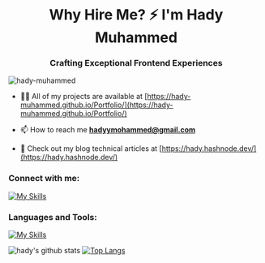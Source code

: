<h1 align="center">Why Hire Me? ⚡ I'm Hady Muhammed
</h1>
<h3 align="center">Crafting Exceptional Frontend Experiences</h3>

<p align="left"> <img src="https://komarev.com/ghpvc/?username=hady-muhammed&label=Profile%20views&color=0e75b6&style=flat" alt="hady-muhammed" /> </p>

- 👨‍💻 All of my projects are available at [https://hady-muhammed.github.io/Portfolio/](https://hady-muhammed.github.io/Portfolio/)

- 📫 How to reach me **hadyymohammed@gmail.com**
  
- 📖 Check out my blog technical articles at [https://hady.hashnode.dev/](https://hady.hashnode.dev/)

<h3 align="left">Connect with me:</h3>
<p align="left">
<a href="https://linkedin.com/in/hady-muhammed" target="_blank">

[![My Skills](https://skillicons.dev/icons?i=linkedin)](https://skillicons.dev)
</a>
</p>


<h3 align="left">Languages and Tools:</h3>

[![My Skills](https://skillicons.dev/icons?i=angular,react,tailwind,ts,mongodb,nodejs,css,html,js,jest,nextjs,python,pug,redux,gulp,java,sass,vscode,mysql,figma,git,bootstrap,express,github,npm,php)](https://skillicons.dev)




![hady's github stats](https://github-readme-stats.vercel.app/api?username=hady-muhammed&show_icons=true&theme=nightowl)
[![Top Langs](https://github-readme-stats.vercel.app/api/top-langs/?username=hady-muhammed&theme=nightowl&hide=html,css&langs_count=4)](https://github.com/anuraghazra/github-readme-stats)



